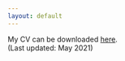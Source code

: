 ```yaml
---
layout: default
---
```


My CV can be downloaded [here](/files/cv_dec_20.pdf).  
(Last updated: May 2021)
